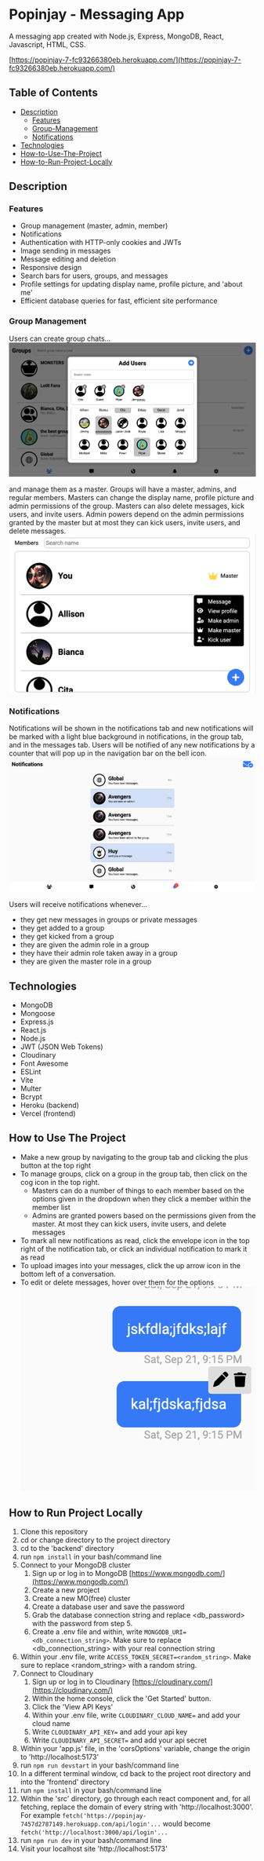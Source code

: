 # Popinjay - Messaging App
A messaging app created with Node.js, Express, MongoDB, React, Javascript, HTML, CSS.

[https://popinjay-7-fc93266380eb.herokuapp.com/](https://popinjay-7-fc93266380eb.herokuapp.com/)

## Table of Contents
- [Description](#description)
    - [Features](#features)
    - [Group-Management](#group-management)
    - [Notifications](#notifications)
- [Technologies](#technologies)
- [How-to-Use-The-Project](#how-to-use-the-project)
- [How-to-Run-Project-Locally](#how-to-run-project-locally)

## Description

### Features
- Group management (master, admin, member)
- Notifications
- Authentication with HTTP-only cookies and JWTs
- Image sending in messages
- Message editing and deletion
- Responsive design
- Search bars for users, groups, and messages
- Profile settings for updating display name, profile picture, and 'about me'
- Efficient database queries for fast, efficient site performance

### Group Management
Users can create group chats...
![Add Group Image](/images/new_group.png "New Group")

and manage them as a master. Groups will have a master, admins, and regular members. Masters can change the display name, profile picture and admin permissions of the group. Masters can also delete messages, kick users, and invite users. Admin powers depend on the admin permissions granted by the master but at most they can kick users, invite users, and delete messages.
![Master](/images//master.png "Master")

### Notifications
Notifications will be shown in the notifications tab and new notifications will be marked with a light blue background in notifications, in the group tab, and in the messages tab. Users will be notified of any new notifications by a counter that will pop up in the navigation bar on the bell icon.
![Notifications](/images/notifications.png "Notifications")

Users will receive notifications whenever...
- they get new messages in groups or private messages
- they get added to a group
- they get kicked from a group
- they are given the admin role in a group
- they have their admin role taken away in a group
- they are given the master role in a group

## Technologies
- MongoDB
- Mongoose
- Express.js
- React.js
- Node.js 
- JWT (JSON Web Tokens)
- Cloudinary 
- Font Awesome
- ESLint
- Vite
- Multer
- Bcrypt
- Heroku (backend)
- Vercel (frontend)

##  How to Use The Project 
- Make a new group by navigating to the group tab and clicking the plus button at the top right 
- To manage groups, click on a group in the group tab, then click on the cog icon in the top right. 
    - Masters can do a number of things to each member based on the options given in the dropdown when they click a member within the member list
    - Admins are granted powers based on the permissions given from the master. At most they can kick users, invite users, and delete messages
- To mark all new notifications as read, click the envelope icon in the top right of the notification tab, or click an individual notification to mark it as read
- To upload images into your messages, click the up arrow icon in the bottom left of a conversation.
- To edit or delete messages, hover over them for the options
![Messages](/images/crud_message.png "Messages")

## How to Run Project Locally
1. Clone this repository
2. cd or change directory to the project directory
3. cd to the 'backend' directory
4. run ```npm install``` in your bash/command line
5. Connect to your MongoDB cluster
    1. Sign up or log in to MongoDB [https://www.mongodb.com/](https://www.mongodb.com/)
    2. Create a new project
    3. Create a new MO(free) cluster
    4. Create a database user and save the password
    5. Grab the database connection string and replace <db_password> with the password from step 5.
    6. Create a .env file and within, write ```MONGODB_URI=<db_connection_string>```. Make sure to replace <db_connection_string> with your real connection string
6. Within your .env file, write ```ACCESS_TOKEN_SECRET=<random_string>```. Make sure to replace <random_string> with a random string.
7. Connect to Cloudinary
    1. Sign up or log in to Cloudinary [https://cloudinary.com/](https://cloudinary.com/)
    2. Within the home console, click the 'Get Started' button.
    3. Click the 'View API Keys'
    4. Within your .env file, write ```CLOUDINARY_CLOUD_NAME=``` and add your cloud name
    5. Write ```CLOUDINARY_API_KEY=``` and add your api key
    6. Write ```CLOUDINARY_API_SECRET=``` and add your api secret
8. Within your 'app.js' file, in the 'corsOptions' variable, change the origin to 'http://localhost:5173'
9. run ```npm run devstart``` in your bash/command line
10. In a different terminal window, cd back to the project root directory and into the 'frontend' directory
11. run ```npm install``` in your bash/command line
12. Within the 'src' directory, go through each react component and, for all fetching, replace the domain of every string with 'http://localhost:3000'. For example ```fetch('https://popinjay-7457d2787149.herokuapp.com/api/login'...``` would become ```fetch('http://localhost:3000/api/login'...```
12. run ```npm run dev``` in your bash/command line
13. Visit your localhost site 'http://localhost:5173'





